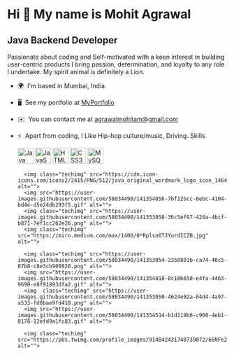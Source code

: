 

<!--
**mohitagrawal22/mohitagrawal22** is a ✨ _special_ ✨ repository because its `README.md` (this file) appears on your GitHub profile.

Here are some ideas to get you started:

- 🔭 I’m currently working on ...
- 🌱 I’m currently learning ...
- 👯 I’m looking to collaborate on ...
- 🤔 I’m looking for help with ...
- 💬 Ask me about ...
- 📫 How to reach me: ...
- 😄 Pronouns: ...
- ⚡ Fun fact: ...
-->





Hi 👋 My name is Mohit Agrawal
==============================

Java Backend Developer
----------------------

Passionate about coding and Self-motivated with a keen interest in building user-centric products I bring passion, determination, and loyalty to any role I undertake. My spirit animal is definitely a Lion.

*   🌍  I'm based in Mumbai, India.
*   🖥️  See my portfolio at [MyPortfolio](https://mohitagrawal22.github.io/)
*   ✉️  You can contact me at [agrawalmohitam@gmail.com](mailto:agrawalmohitam@gmail.com)
*   ⚡  Apart from coding, I Like Hip-hop culture/music, Driving.
Skills<p align="left">
                                <a href="https://www.oracle.com/java/" target="_blank" rel="noreferrer"><img src="https://raw.githubusercontent.com/danielcranney/readme-generator/main/public/icons/skills/java-colored.svg" width="36" height="36" alt="Java" /></a>
                                <a href="https://developer.mozilla.org/en-US/docs/Web/JavaScript" target="_blank" rel="noreferrer"><img src="https://raw.githubusercontent.com/danielcranney/readme-generator/main/public/icons/skills/javascript-colored.svg" width="36" height="36" alt="JavaScript" /></a>
                                <a href="https://developer.mozilla.org/en-US/docs/Glossary/HTML5" target="_blank" rel="noreferrer"><img src="https://raw.githubusercontent.com/danielcranney/readme-generator/main/public/icons/skills/html5-colored.svg" width="36" height="36" alt="HTML5" /></a>
                                <a href="https://www.w3.org/TR/CSS/#css" target="_blank" rel="noreferrer"><img src="https://raw.githubusercontent.com/danielcranney/readme-generator/main/public/icons/skills/css3-colored.svg" width="36" height="36" alt="CSS3" /></a>
                                <a href="https://www.mysql.com/" target="_blank" rel="noreferrer"><img src="https://raw.githubusercontent.com/danielcranney/readme-generator/main/public/icons/skills/mysql-colored.svg" width="36" height="36" alt="MySQL" /></a>
                    </p>
                    
                    
                   


          <img class="techimg" src="https://cdn.icon-icons.com/icons2/2415/PNG/512/java_original_wordmark_logo_icon_146459.png" alt="">
          <img src="https://user-images.githubusercontent.com/58034490/141354056-7bf12bcc-6ebc-4104-bd4e-d5e24db293f5.gif" alt="">
          <img class="techimg" src="https://user-images.githubusercontent.com/58034490/141353058-36c5ef97-420a-4bcf-b871-7ef1cc262e26.png" alt="">
          <img class="techimg" src="https://miro.medium.com/max/1400/0*Rplsn6TJYurdICZB.jpg" alt="">

          <img class="techimg" src="https://user-images.githubusercontent.com/58034490/141353054-2350801b-ca74-40c5-87b8-c8e3cb909928.png" alt="">
          <img src="https://user-images.githubusercontent.com/58034490/141354818-8c186650-e4fa-4463-9690-e8f91893dfa2.gif" alt="">
          <img  class="techimg" src="https://user-images.githubusercontent.com/58034490/141353050-4624e02a-84d4-4a97-a533-fd8bae9fd418.png" alt="">
          <img src="https://user-images.githubusercontent.com/58034490/141354514-b1d119b6-c960-4eb1-8178-12efd9a1fc83.gif" alt="">
          
          <img class="techimg" src="https://pbs.twimg.com/profile_images/914842431748739072/66NFe2g3.jpg" alt="">



      
                    
                    
                    
     
                  
                
